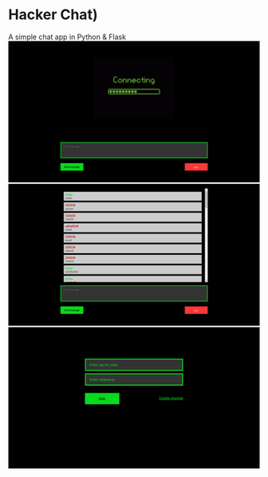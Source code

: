 # Hacker Chat)
A simple chat app in Python & Flask
![alt text](screen1.png)
![alt text](screen2.png)
![alt text](screen3.png)

